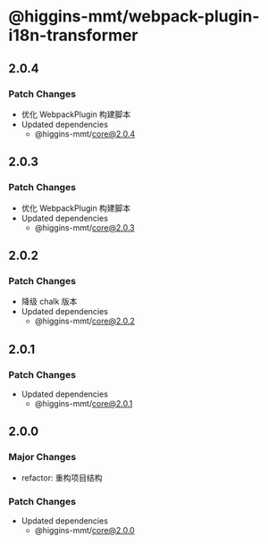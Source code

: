 # @higgins-mmt/webpack-plugin-i18n-transformer

## 2.0.4

### Patch Changes

- 优化 WebpackPlugin 构建脚本
- Updated dependencies
  - @higgins-mmt/core@2.0.4

## 2.0.3

### Patch Changes

- 优化 WebpackPlugin 构建脚本
- Updated dependencies
  - @higgins-mmt/core@2.0.3

## 2.0.2

### Patch Changes

- 降级 chalk 版本
- Updated dependencies
  - @higgins-mmt/core@2.0.2

## 2.0.1

### Patch Changes

- Updated dependencies
  - @higgins-mmt/core@2.0.1

## 2.0.0

### Major Changes

- refactor: 重构项目结构

### Patch Changes

- Updated dependencies
  - @higgins-mmt/core@2.0.0
